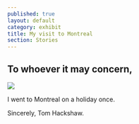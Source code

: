 ```yaml
---
published: true
layout: default
category: exhibit
title: My visit to Montreal
section: Stories
---
```


## To whoever it may concern,

<img src="http://a.pomf.se/rhosmz.jpg" >

I went to Montreal on a holiday once.

Sincerely,
Tom Hackshaw.